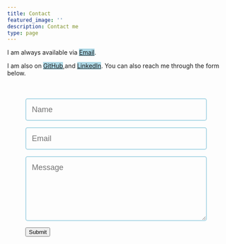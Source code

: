 ```yaml
---
title: Contact
featured_image: ''
description: Contact me
type: page
---
```

I am always available via <mark style="background:lightblue;">[Email](mailto:kashinath.tejas64@gmail.com "Email ID")</mark>.

I am also on <mark style="background:lightblue;">[GitHub](https://github.com/tejaskashinathofficial)</mark>,and <mark style="background:lightblue;">[LinkedIn](https://www.linkedin.com/in/tejas-kashinath/)</mark>. You can also reach me through the form below.

<style>
@import url(https://fonts.googleapis.com/css?family=Montserrat:400,700);
form { max-width:420px; margin:50px auto; }

.feedback-input {
    color:#A9A9B3;
font-family: Helvetica, Arial, sans-serif;
font-weight:500;
font-size: 18px;
border-radius: 5px;
line-height: 22px;
background-color: transparent;
border:2px solid #add8e6;
transition: all 0.3s;
padding: 13px;
margin-bottom: 15px;
width:100%;
box-sizing: border-box;
outline:0;
}

.feedback-input:focus { border:2px solid #add8e6; }

textarea {
height: 150px;
line-height: 150%;
resize:vertical;
}

\[type="submit"\] {
font-family: 'Montserrat', Arial, Helvetica, sans-serif;
width: 100%;
background:#adbfff;
border-radius:5px;
border:0;
color:#A9A9B3
cursor:pointer;
font-size:24px;
padding-top:10px;
padding-bottom:10px;
transition: all 0.3s;
margin-top:-4px;
font-weight:700;
}
\[type="submit"\]:hover { background:#0000FF; }
</style>
<form method="POST" action="https://getform.io/f/6473a848-ae1c-4c44-9a33-9fc396ad307a" class="dark-theme">  
<input name="name" type="text" class="feedback-input" placeholder="Name" required/>  
<input name="email" type="text" class="feedback-input" placeholder="Email" required/>
<textarea name="message" class="feedback-input" placeholder="Message" required></textarea>
<button type="submit" style="text-align:center;">Submit</button>
</form>